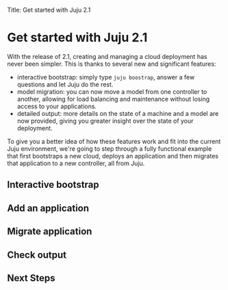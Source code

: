 Title: Get started with Juju 2.1

# Get started with Juju 2.1

With the release of 2.1, creating and managing a cloud deployment has never been simpler.
This is thanks to several new and significant features:

- interactive bootstrap: simply type `juju boostrap`, answer a few questions
  and let Juju do the rest.
- model migration: you can now move a model from one controller to another,
  allowing for load balancing and maintenance without losing access to your
  applications. 
- detailed output: more details on the state of a machine and a model are now
  provided, giving you greater insight over the state of your deployment.

To give you a better idea of how these features work and fit into the current
Juju environment, we're going to step through a fully functional example that
first bootstraps a new cloud, deploys an application and then migrates that
application to a new controller, all from Juju.

## Interactive bootstrap

## Add an application

## Migrate application

## Check output

## Next Steps


[first]: ./getting-started.html
